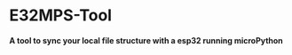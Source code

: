 <h1>E32MPS-Tool</h1>

<h4>A tool to sync your local file structure with a esp32 running microPython</h4>
